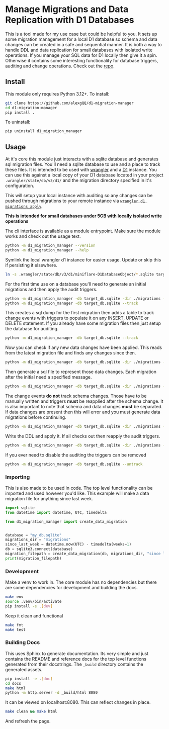 
# Manage Migrations and Data Replication with D1 Databases

This is a tool made for my use case but could be helpful to you. It sets up some migration management for a local D1 database so schema and data changes can be created in a safe and sequential manner. It is both a way to handle DDL and data replication for small databases with isolated write operations. If you manage your SQL data for D1 locally then give it a spin. Otherwise it contains some interesting functionality for database triggers, auditing and change operations. Check out the [repo](https://github.com/alexgQQ/d1-migration-manager).

## Install

This module only requires Python 3.12+. To install:
```bash
git clone https://github.com/alexgQQ/d1-migration-manager
cd d1-migration-manager
pip install .
```
To uninstall:
```bash
pip uninstall d1_migration_manager
```

## Usage

At it's core this module just interacts with a sqlite database and generates sql migration files. You'll need a sqlite database to use and a place to track these files. It is intended to be used with [wrangler](https://developers.cloudflare.com/workers/wrangler/) and a [D1](https://developers.cloudflare.com/d1/) instance. You can use this against a local copy of your D1 database located in your project `.wrangler/state/db/v3/d1/` and the migration directory specified in it's configuration.

This will setup your local instance with auditing so any changes can be pushed through migrations to your remote instance via [`wrangler d1 migrations apply`](https://developers.cloudflare.com/workers/wrangler/commands/#d1-migrations-apply).

**This is intended for small databases under 5GB with locally isolated write operations**


The cli interface is available as a module entrypoint. Make sure the module works and check out the usage text.
```bash
python -m d1_migration_manager --version
python -m d1_migration_manager --help
```

Symlink the local wrangler d1 instance for easier usage. Update or skip this if persisting it elsewhere.
```bash
ln -s .wrangler/state/db/v3/d1/miniflare-D1DatabaseObject/*.sqlite target_db.sqlite
```

For the first time use on a database you'll need to generate an initial migrations and then apply the audit triggers.
```bash
python -m d1_migration_manager -db target_db.sqlite -dir ./migrations --initial
python -m d1_migration_manager -db target_db.sqlite --track
```
This creates a sql dump for the first migration then adds a table to track change events with triggers to populate it on any INSERT, UPDATE or DELETE statement.
If you already have some migration files then just setup the database for auditing.
```bash
python -m d1_migration_manager -db target_db.sqlite --track
```

Now you can check if any new data changes have been applied. This reads from the latest migration file and finds any changes since then.
```bash
python -m d1_migration_manager -db target_db.sqlite -dir ./migrations --check
```
Then generate a sql file to represent those data changes. Each migration after the initial need a specified message.
```bash
python -m d1_migration_manager -db target_db.sqlite -dir ./migrations -m "added some data since 04-25"
```

The change events **do not** track schema changes. Those have to be manually written and triggers **must** be reapplied after the schema change.
It is also important to note that schema and data changes **must** be separated. If data changes are present then this will error and you must generate data migrations before continuing.
```bash
python -m d1_migration_manager -db target_db.sqlite -dir ./migrations --schema -m "alter table 04-26"
```
Write the DDL and apply it. If all checks out then reapply the audit triggers.
```bash
python -m d1_migration_manager -db target_db.sqlite -dir ./migrations --track
```

If you ever need to disable the auditing the triggers can be removed
```bash
python -m d1_migration_manager -db target_db.sqlite --untrack
```


### Importing

This is also made to be used in code. The top level functionality can be imported and used however you'd like. This example will make a data migration file for anything since last week.
```python
import sqlite
from datetime import datetime, UTC, timedelta

from d1_migration_manager import create_data_migration


database = "my_db.sqlite"
migrations_dir = "migrations"
since_last_week = datetime.now(UTC) - timedelta(weeks=1)
db = sqlite3.connect(database)
migration_filepath = create_data_migration(db, migrations_dir, "since last week", 1, since_last_week)
print(migration_filepath)
``` 

### Development

Make a venv to work in. The core module has no dependencies but there are some dependencies for development and building the docs. 
```bash
make env
source .venv/bin/activate
pip install -e .[dev]
```
Keep it clean and functional
```bash
make fmt
make test
```

### Building Docs

This uses Sphinx to generate documentation. Its very simple and just contains the README and reference docs for the top level functions generated from their docstrings.
The `_build` directory contains the generated assets.
```bash
pip install -e .[doc]
cd docs
make html
python -m http.server -d _build/html 8080
```
It can be viewed on localhost:8080. This can reflect changes in place.
```bash
make clean && make html
```
And refresh the page.

